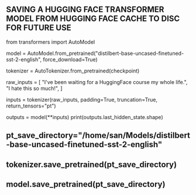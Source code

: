 ## SAVING A HUGGING FACE TRANSFORMER MODEL FROM HUGGING FACE CACHE TO DISC FOR FUTURE USE

from transformers import AutoModel

model = AutoModel.from_pretrained("distilbert-base-uncased-finetuned-sst-2-english", force_download=True)


tokenizer = AutoTokenizer.from_pretrained(checkpoint)

raw_inputs = [
    "I've been waiting for a HuggingFace course my whole life.",
    "I hate this so much!",
]


inputs = tokenizer(raw_inputs, padding=True, truncation=True, return_tensors="pt")


outputs = model(**inputs)
print(outputs.last_hidden_state.shape)

## pt_save_directory="/home/san/Models/distilbert-base-uncased-finetuned-sst-2-english"
## tokenizer.save_pretrained(pt_save_directory)
## model.save_pretrained(pt_save_directory)


